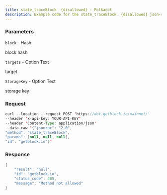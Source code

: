```yaml
---
title: state_traceBlock  {disallowed} - Polkadot
description: Example code for the state_traceBlock  {disallowed} json-rpc method. Сomplete guide on how to use state_traceBlock  {disallowed} json-rpc in GetBlock.io Web3 documentation.
---
```


### Parameters


`block` - Hash

block hash

`targets` - Option Text

target

`StorageKey` - Option Text

storage key

### Request

``` java
curl --location --request POST 'https://dot.getblock.io/mainnet/' 
--header 'x-api-key: YOUR-API-KEY' 
--header 'Content-Type: application/json' 
--data-raw '{"jsonrpc": "2.0",
"method": "state_traceBlock",
"params": [null, null, null],
"id": "getblock.io"}'
```

###  Response

``` java
{
    "result": "null",
    "id": "getblock.io",
    "status_code": 405,
    "message": "Method not allowed"
}
```

